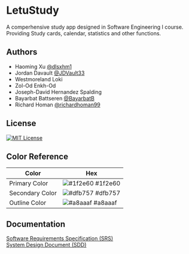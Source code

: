 
# LetuStudy

A comperhensive study app designed in Software Engineering I course. Providing Study cards, calendar, statistics and other functions.


## Authors

- Haoming Xu [@dlsxhm1](https://www.github.com/dlsxhm1)
- Jordan Davault [@JDVault33](https://www.github.com/JDVault33)
- Westmoreland Loki
- Zol-Od Enkh-Od
- Joseph-David Hernandez Spalding
- Bayarbat Battseren [@BayarbatB](https://www.github.com/BayarbatB)
- Richard Homan [@richardhoman99](https://www.github.com/richardhoman99)

## License

[![MIT License](https://img.shields.io/badge/License-MIT-green.svg)](https://choosealicense.com/licenses/mit/)
## Color Reference

| Color             | Hex                                                                |
| ----------------- | ------------------------------------------------------------------ |
| Primary Color | ![#1f2e60](https://via.placeholder.com/10/1f2e60?text=+) #1f2e60 |
| Secondary Color | ![#dfb757](https://via.placeholder.com/10/dfb757?text=+) #dfb757 |
| Outline Color | ![#a8aaaf](https://via.placeholder.com/10/a8aaaf?text=+) #a8aaaf |


## Documentation

[Software Requirements Specification (SRS)](Documents/LetuStudy_SRS.pdf)  
[System Design Document (SDD)](Documents/LetuStudy_SDD.pdf)  
